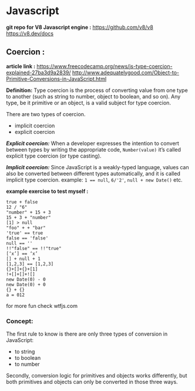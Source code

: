 ﻿# Javascript
**git repo for V8 Javascript engine :**
https://github.com/v8/v8
https://v8.dev/docs
## Coercion : 
**article link :** 
https://www.freecodecamp.org/news/js-type-coercion-explained-27ba3d9a2839/
http://www.adequatelygood.com/Object-to-Primitive-Conversions-in-JavaScript.html


**Definition:** 
Type coercion is the process of converting value from one type to another (such as string to number, object to boolean, and so on). Any type, be it primitive or an object, is a valid subject for type coercion.

There are two types of coercion. 
* implicit coercion
* explicit coercion

***Explicit coercion:***
When a developer expresses the intention to convert between types by writing the appropriate code, ``Number(value)`` it’s called explicit type coercion (or type casting).

***Implicit coercion:***
Since JavaScript is a weakly-typed language, values can also be converted between different types automatically, and it is called implicit type coercion. example: 
``1 == null``,  ``6/'2'``,  ``null + new Date()`` etc.

**example exercise to test myself :**
```
true + false
12 / "6"
"number" + 15 + 3
15 + 3 + "number"
[1] > null
"foo" + + "bar"
'true' == true
false == 'false'
null == ''
!!"false" == !!"true"
[‘x’] == ‘x’
[] + null + 1
[1,2,3] == [1,2,3]
{}+[]+{}+[1]
!+[]+[]+![]
new Date(0) - 0
new Date(0) + 0
{} + {}
a = 012
```
for more fun check wtfjs.com
### Concept:
The first rule to know is there are only three types of conversion in JavaScript:
* to string
* to boolean
* to number

Secondly, conversion logic for primitives and objects works differently, but both primitives and objects can only be converted in those three ways.